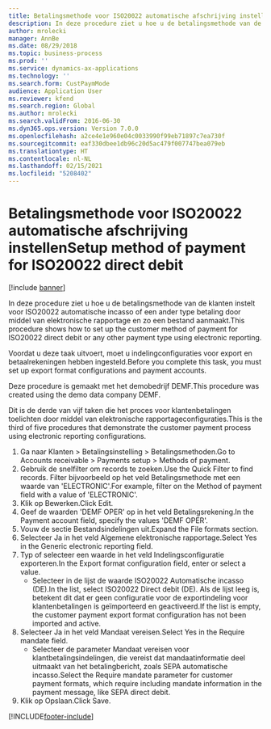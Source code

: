 ```yaml
---
title: Betalingsmethode voor ISO20022 automatische afschrijving instellen
description: In deze procedure ziet u hoe u de betalingsmethode van de klanten instelt voor ISO20022 automatische incasso of een ander type betaling door middel van elektronische rapportage en zo een bestand aanmaakt.
author: mrolecki
manager: AnnBe
ms.date: 08/29/2018
ms.topic: business-process
ms.prod: ''
ms.service: dynamics-ax-applications
ms.technology: ''
ms.search.form: CustPaymMode
audience: Application User
ms.reviewer: kfend
ms.search.region: Global
ms.author: mrolecki
ms.search.validFrom: 2016-06-30
ms.dyn365.ops.version: Version 7.0.0
ms.openlocfilehash: a2ce4e1e960e04c0033990f99eb71897c7ea730f
ms.sourcegitcommit: eaf330dbee1db96c20d5ac479f007747bea079eb
ms.translationtype: HT
ms.contentlocale: nl-NL
ms.lasthandoff: 02/15/2021
ms.locfileid: "5208402"
---
```

# <a name="setup-method-of-payment-for-iso20022-direct-debit"></a><span data-ttu-id="85483-103">Betalingsmethode voor ISO20022 automatische afschrijving instellen</span><span class="sxs-lookup"><span data-stu-id="85483-103">Setup method of payment for ISO20022 direct debit</span></span>

[!include [banner](../../includes/banner.md)]

<span data-ttu-id="85483-104">In deze procedure ziet u hoe u de betalingsmethode van de klanten instelt voor ISO20022 automatische incasso of een ander type betaling door middel van elektronische rapportage en zo een bestand aanmaakt.</span><span class="sxs-lookup"><span data-stu-id="85483-104">This procedure shows how to set up the customer method of payment for ISO20022 direct debit or any other payment type using electronic reporting.</span></span> 



<span data-ttu-id="85483-105">Voordat u deze taak uitvoert, moet u indelingconfiguraties voor export en betaalrekeningen hebben ingesteld.</span><span class="sxs-lookup"><span data-stu-id="85483-105">Before you complete this task, you must set up export format configurations and payment accounts.</span></span>



<span data-ttu-id="85483-106">Deze procedure is gemaakt met het demobedrijf DEMF.</span><span class="sxs-lookup"><span data-stu-id="85483-106">This procedure was created using the demo data company DEMF.</span></span>



<span data-ttu-id="85483-107">Dit is de derde van vijf taken die het proces voor klantenbetalingen toelichten door middel van elektronische rapportageconfiguraties.</span><span class="sxs-lookup"><span data-stu-id="85483-107">This is the third of five procedures that demonstrate the customer payment process using electronic reporting configurations.</span></span>

1. <span data-ttu-id="85483-108">Ga naar Klanten > Betalingsinstelling > Betalingsmethoden.</span><span class="sxs-lookup"><span data-stu-id="85483-108">Go to Accounts receivable > Payments setup > Methods of payment.</span></span>
2. <span data-ttu-id="85483-109">Gebruik de snelfilter om records te zoeken.</span><span class="sxs-lookup"><span data-stu-id="85483-109">Use the Quick Filter to find records.</span></span> <span data-ttu-id="85483-110">Filter bijvoorbeeld op het veld Betalingsmethode met een waarde van 'ELECTRONIC'.</span><span class="sxs-lookup"><span data-stu-id="85483-110">For example, filter on the Method of payment field with a value of 'ELECTRONIC'.</span></span>
3. <span data-ttu-id="85483-111">Klik op Bewerken.</span><span class="sxs-lookup"><span data-stu-id="85483-111">Click Edit.</span></span>
4. <span data-ttu-id="85483-112">Geef de waarden 'DEMF OPER' op in het veld Betalingsrekening.</span><span class="sxs-lookup"><span data-stu-id="85483-112">In the Payment account field, specify the values 'DEMF OPER'.</span></span>
5. <span data-ttu-id="85483-113">Vouw de sectie Bestandsindelingen uit.</span><span class="sxs-lookup"><span data-stu-id="85483-113">Expand the File formats section.</span></span>
6. <span data-ttu-id="85483-114">Selecteer Ja in het veld Algemene elektronische rapportage.</span><span class="sxs-lookup"><span data-stu-id="85483-114">Select Yes in the Generic electronic reporting field.</span></span>
7. <span data-ttu-id="85483-115">Typ of selecteer een waarde in het veld Indelingsconfiguratie exporteren.</span><span class="sxs-lookup"><span data-stu-id="85483-115">In the Export format configuration field, enter or select a value.</span></span>
    * <span data-ttu-id="85483-116">Selecteer in de lijst de waarde ISO20022 Automatische incasso (DE).</span><span class="sxs-lookup"><span data-stu-id="85483-116">In the list, select ISO20022 Direct debit (DE).</span></span>  <span data-ttu-id="85483-117">Als de lijst leeg is, betekent dit dat er geen configuratie voor de exportindeling voor klantenbetalingen is geïmporteerd en geactiveerd.</span><span class="sxs-lookup"><span data-stu-id="85483-117">If the list is empty, the customer payment export format configuration has not been imported and active.</span></span>  
8. <span data-ttu-id="85483-118">Selecteer Ja in het veld Mandaat vereisen.</span><span class="sxs-lookup"><span data-stu-id="85483-118">Select Yes in the Require mandate field.</span></span>
    * <span data-ttu-id="85483-119">Selecteer de parameter Mandaat vereisen voor klantbetalingsindelingen, die vereist dat mandaatinformatie deel uitmaakt van het betalingbericht, zoals SEPA automatische incasso.</span><span class="sxs-lookup"><span data-stu-id="85483-119">Select the Require mandate parameter for customer payment formats, which require including mandate information in the payment message, like SEPA direct debit.</span></span>  
9. <span data-ttu-id="85483-120">Klik op Opslaan.</span><span class="sxs-lookup"><span data-stu-id="85483-120">Click Save.</span></span>



[!INCLUDE[footer-include](../../../includes/footer-banner.md)]